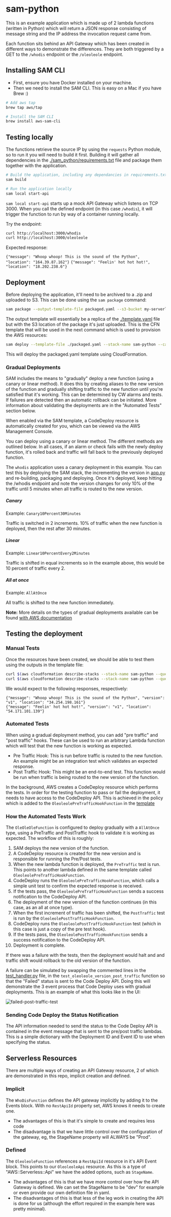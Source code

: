 # sam-python

This is an example application which is made up of 2 lambda functions (written in Python) which will return a JSON response consisting of message string and the IP address the invocation request came from.

Each function sits behind an API Gateway which has been created in different ways to demonstrate the differences. They are both triggered by a GET to the `/whodis` endpoint or the `/oleoleole` endpoint.

## Installing SAM CLI

- First, ensure you have Docker installed on your machine.
- Then we need to install the SAM CLI. This is easy on a Mac if you have Brew :)

```bash
# Add aws tap
brew tap aws/tap

# Install the SAM CLI
brew install aws-sam-cli
```

## Testing locally

The functions retrieve the source IP by using the `requests` Python module, so to run it you will need to build it first. Building it will gather all dependencies in the [./sam_python/requirements.txt](whodis/requirements.txt) file and package them together with the application.

```bash
# Build the application, including any dependancies in requirements.txt
sam build

# Run the application locally
sam local start-api
```

`sam local start-api` starts up a mock API Gateway which listens on TCP 3000. When you call the defined endpoint (in this case `/whodis`), it will trigger the function to run by way of a container running locally.

Try the endpoint:

```bash
curl http://localhost:3000/whodis
curl http://localhost:3000/oleoleole
```

Expected response:

`{"message": "Whoop whoop! This is the sound of the Python", "location": "164.39.87.162"}`
`{"message": "Feelin' hot hot hot!", "location": "18.202.238.6"}`

## Deployment

Before deploying the application, it'll need to be archived to a .zip and uploaded to S3. This can be done using the `sam package` command:

```bash
sam package --output-template-file packaged.yaml --s3-bucket my-serverless-bucket 
``` 

The output template will essentially be a replica of the [./template.yaml](./template.yaml) file but with the S3 location of the package it's just uploaded. This is the CFN template that will be used in the next command which is used to provision the AWS resources:

```bash
sam deploy --template-file ./packaged.yaml --stack-name sam-python --capabilities CAPABILITY_IAM --region eu-west-1 --parameter-overrides AppVersion=v1
```

This will deploy the packaged.yaml template using CloudFormation.

### Gradual Deployments

SAM includes the means to "gradually" deploy a new function (using a canary or linear method). It does this by creating aliases to the new version of the function and gradually shifting traffic to the new function until you're satisfied that it's working. This can be determined by CW alarms and tests. If failures are detected then an automatic rollback can be initiated. More information about validating the deployments are in the "Automated Tests" section below.

When enabled via the SAM template, a CodeDeploy resource is automatically created for you, which can be viewed via the AWS Management Console.

You can deploy using a canary or linear method. The different methods are outlined below. In all cases, if an alarm or check fails with the newly deploy function, it's rolled back and traffic will fall back to the previously deployed function.

The `whodis` application uses a canary deployment in this example. You can test this by deploying the SAM stack, the incrementing the version in [app.py](./whodis/app.py) and re-building, packaging and deploying. Once it's deployed, keep hitting the /whodis endpoint and note the version changes for only 10% of the traffic until 5 minutes when all traffic is routed to the new version.

##### Canary

Example: `Canary10Percent30Minutes`

Traffic is switched in 2 increments. 10% of traffic when the new function is deployed, then the rest after 30 minutes.
    
##### Linear

Example: `Linear10PercentEvery2Minutes`

Traffic is shifted in equal increments so in the example above, this would be 10 percent of traffic every 2.

##### All at once

Example: `AllAtOnce`

All traffic is shifted to the new function immediately.

**Note:** More details on the types of gradual deployments available can be found [with AWS documentation](https://docs.aws.amazon.com/serverless-application-model/latest/developerguide/automating-updates-to-serverless-apps.html)

## Testing the deployment

### Manual Tests

Once the resources have been created, we should be able to test them using the outputs in the template file:

```bash
curl $(aws cloudformation describe-stacks --stack-name sam-python --query 'Stacks[].Outputs[?OutputKey == `WhoDisApi`].OutputValue[]' --output=text)
curl $(aws cloudformation describe-stacks --stack-name sam-python --query 'Stacks[].Outputs[?OutputKey == `OleoleoleApi`].OutputValue[]' --output=text)
```

We would expect to the following responses, respectively:

```
{"message": "Whoop whoop! This is the sound of the Python", "version": "v1", "location": "34.254.198.161"}
{"message": "Feelin' hot hot hot!", "version": "v1", "location": "54.171.101.139"}
```

### Automated Tests

When using a gradual deployment method, you can add "pre traffic" and "post traffic" hooks. These can be used to run an arbitrary Lambda function which will test that the new function is working as expected.

- Pre Traffic Hook: This is run before traffic is routed to the new function. An example might be an integration test which validates an expected response.
- Post Traffic Hook: This might be an end-to-end test. This function would be run when traffic is being routed to the new version of the function.   

In the background, AWS creates a CodeDeploy resource which performs the tests. In order for the testing function to pass or fail the deployment, it needs to have access to the CodeDeploy API. This is achieved in the policy which is added to the `OleoleolePreTrafficHookFunction` in the [template](./template.yaml)

### How the Automated Tests Work

The `OleOleOleFunction` is configured to deploy gradually with a `AllAtOnce` type, using a PreTraffic and PostTraffic hook to validate it is working as expected. The workflow of this is roughly:

1. SAM deploys the new version of the function.
2. A CodeDeploy resource is created for the new version and is responsible for running the Pre/Post tests.
3. When the new lambda function is deployed, the `PreTraffic` test is run. This points to another lambda defined in the same template called `OleoleolePreTrafficHookFunction`.
4. CodeDeploy runs the `OleoleolePreTrafficHookFunction`, which calls a simple unit test to confirm the expected response is received.
5. If the tests pass, the `OleoleolePreTrafficHookFunction` sends a success notification to the CodeDeploy API.
6. The deployment of the new version of the function continues (in this case, as an all at once type).
7. When the first increment of traffic has been shifted, the `PostTraffic` test is run by the `OleoleolePostTrafficHookFunction`.
8. CodeDeploy runs the `OleoleolePostTrafficHookFunction` test (which in this case is just a copy of the pre test hook).
9. If the tests pass, the `OleoleolePostTrafficHookFunction` sends a success notification to the CodeDeploy API. 
10. Deployment is complete.

If there was a failure with the tests, then the deployment would halt and and traffic shift would rollback to the old version of the function.

A failure can be simulated by swapping the commented lines in the [test_handler.py](./oleoleole/test_handler.py) file, in the `test_oleoleole_version_post_traffic` function so that the "Failed" status is sent to the Code Deploy API. Doing this will demonstrate the 3 event process that Code Deploy uses with gradual deployments. This is an example of what this looks like in the UI:

![failed-post-traffic-test](./imgs/failed-post-traffic-test.png)

### Sending Code Deploy the Status Notification

The API information needed to send the status to the Code Deploy API is contained in the event message that is sent to the pre/post traffic lambdas. This is a simple dictionary with the Deployment ID and Event ID to use when specifying the status.

## Serverless Resources

There are multiple ways of creating an API Gateway resource, 2 of which are demonstrated in this repo, implicit creation and defined.

### Implicit

The `WhoDisFunction` defines the API gateway implicitly by adding it to the Events block. With no `RestApiId` property set, AWS knows it needs to create one. 

- The advantages of this is that it's simple to create and requires less code
- The disadvantage is that we have little control over the configuration of the gateway, eg, the StageName property will ALWAYS be "Prod".

### Defined

The `OleoleoleFunction` references a `RestApiId` resource in it's API Event block. This points to our `OleoleoleApi` resource. As this is a type of "AWS::Serverless::Api" we have the added options, such as `StageName`. 

- The advantages of this is that we have more control over how the API Gateway is defined. We can set the StageName to be "dev" for example or even provide our own definition file in yaml.
- The disadvantages of this is that less of the leg work in creating the API is done for us (although the effort required in the example here was pretty minimal).

